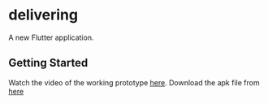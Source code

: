 # delivering

A new Flutter application.

## Getting Started

Watch the video of the working prototype <a href="https://drive.google.com/file/d/18Czop_8_e5r02Hg8QSim8qK6hG4d9AzS/view?usp=sharing">here</a>.
Download the apk file from <a href="https://drive.google.com/file/d/1R2nKBC4LUj903IrB1EGqi91t1XtFgTl9/view?usp=sharing">here</a>
